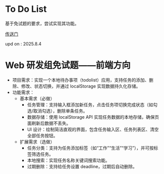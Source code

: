 # To Do List

基于免试题的要求，尝试实现其功能。

[传送门](https://haphyxlos.github.io/to-do-list/ "传送门")

upd on : 2025.8.4

# Web 研发组免试题——前端方向

- 项目需求：实现一个本地待办事项（todolist）应用，支持任务的添加、删除、修改、状态切换，并通过 localStorage 实现数据持久化存储。
- 功能需求：
  - 基本需求（必做）
    - 任务管理：支持输入框添加新任务，点击任务项切换完成状态（如勾选/取消勾选），删除单条任务。
    - 数据存储：使用 localStorage API 实现任务数据的本地存储，确保页面刷新后数据不丢失。
    - UI 设计：绘制简洁直观的界面，包含任务输入区、任务列表区、清空全部任务按钮。
  - 扩展需求（选做）
    - 任务分类：支持为任务添加标签（如“工作”“生活”“学习”），并可按标签筛选任务。
    - 本地搜索：实现任务名称关键词搜索功能。
    - 过期删除：支持给任务设置 deadline，过期后自动删除。
